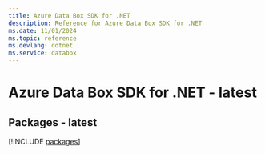 ```yaml
---
title: Azure Data Box SDK for .NET
description: Reference for Azure Data Box SDK for .NET
ms.date: 11/01/2024
ms.topic: reference
ms.devlang: dotnet
ms.service: databox
---
```

# Azure Data Box SDK for .NET - latest
## Packages - latest
[!INCLUDE [packages](data-box-index.md)]